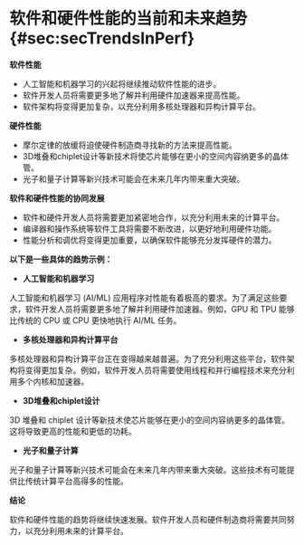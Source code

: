# 软件和硬件性能的当前和未来趋势 {#sec:secTrendsInPerf}

**软件性能**

* 人工智能和机器学习的兴起将继续推动软件性能的进步。
* 软件开发人员将需要更多地了解并利用硬件加速器来提高性能。
* 软件架构将变得更加复杂，以充分利用多核处理器和异构计算平台。

**硬件性能**

* 摩尔定律的放缓将迫使硬件制造商寻找新的方法来提高性能。
* 3D堆叠和chiplet设计等新技术将使芯片能够在更小的空间内容纳更多的晶体管。
* 光子和量子计算等新兴技术可能会在未来几年内带来重大突破。

**软件和硬件性能的协同发展**

* 软件和硬件开发人员将需要更加紧密地合作，以充分利用未来的计算平台。
* 编译器和操作系统等软件工具将需要不断改进，以更好地利用硬件功能。
* 性能分析和调优将变得更加重要，以确保软件能够充分发挥硬件的潜力。

**以下是一些具体的趋势示例：**

* **人工智能和机器学习**

人工智能和机器学习 (AI/ML) 应用程序对性能有着极高的要求。为了满足这些要求，软件开发人员将需要更多地了解并利用硬件加速器。例如，GPU 和 TPU 能够比传统的 CPU 或 CPU 更快地执行 AI/ML 任务。

* **多核处理器和异构计算平台**

多核处理器和异构计算平台正在变得越来越普遍。为了充分利用这些平台，软件架构将变得更加复杂。例如，软件开发人员将需要使用线程和并行编程技术来充分利用多个内核和加速器。

* **3D堆叠和chiplet设计**

3D 堆叠和 chiplet 设计等新技术使芯片能够在更小的空间内容纳更多的晶体管。这将导致更高的性能和更低的功耗。

* **光子和量子计算**

光子和量子计算等新兴技术可能会在未来几年内带来重大突破。这些技术有可能提供比传统计算平台高得多的性能。

**结论**

软件和硬件性能的趋势将继续快速发展。软件开发人员和硬件制造商将需要共同努力，以充分利用未来的计算平台。